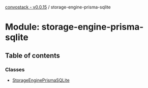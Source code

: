 [convostack - v0.0.15](../README.md) / storage-engine-prisma-sqlite

# Module: storage-engine-prisma-sqlite

## Table of contents

### Classes

- [StorageEnginePrismaSQLite](../classes/storage_engine_prisma_sqlite.StorageEnginePrismaSQLite.md)
